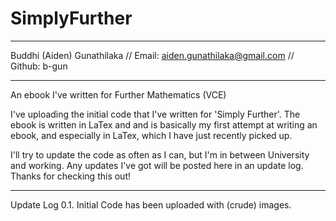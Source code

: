 SimplyFurther
=============
*********************
Buddhi (Aiden) Gunathilaka // Email: aiden.gunathilaka@gmail.com // Github: b-gun
*********************

An ebook I've written for Further Mathematics (VCE)

I've uploading the initial code that I've written for 'Simply Further'. The ebook is written in LaTex and
and is basically my first attempt at writing an ebook, and especially in LaTex, which I have just
recently picked up. 

I'll try to update the code as often as I can, but I'm in between University and working. Any updates I've got will
be posted here in an update log. Thanks for checking this out!

*************
Update Log
0.1. Initial Code has been uploaded with (crude) images. 


